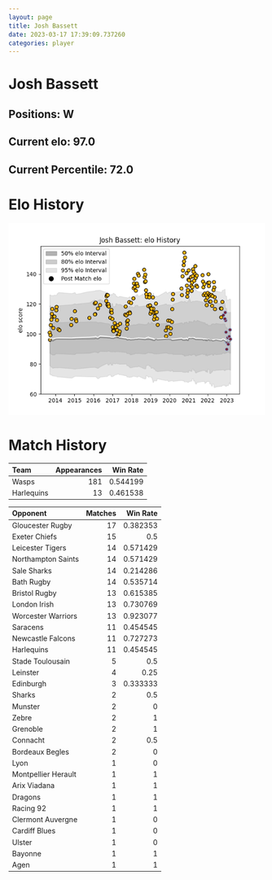 ```yaml
---  
layout: page  
title: Josh Bassett  
date: 2023-03-17 17:39:09.737260  
categories: player  
---
```

# Josh Bassett

## Positions: W

## Current elo: 97.0

## Current Percentile: 72.0

# Elo History


![elo history](history_JoshBassett.png)
# Match History


| Team       |   Appearances |   Win Rate |
|:-----------|--------------:|-----------:|
| Wasps      |           181 |   0.544199 |
| Harlequins |            13 |   0.461538 |

| Opponent            |   Matches |   Win Rate |
|:--------------------|----------:|-----------:|
| Gloucester Rugby    |        17 |   0.382353 |
| Exeter Chiefs       |        15 |   0.5      |
| Leicester Tigers    |        14 |   0.571429 |
| Northampton Saints  |        14 |   0.571429 |
| Sale Sharks         |        14 |   0.214286 |
| Bath Rugby          |        14 |   0.535714 |
| Bristol Rugby       |        13 |   0.615385 |
| London Irish        |        13 |   0.730769 |
| Worcester Warriors  |        13 |   0.923077 |
| Saracens            |        11 |   0.454545 |
| Newcastle Falcons   |        11 |   0.727273 |
| Harlequins          |        11 |   0.454545 |
| Stade Toulousain    |         5 |   0.5      |
| Leinster            |         4 |   0.25     |
| Edinburgh           |         3 |   0.333333 |
| Sharks              |         2 |   0.5      |
| Munster             |         2 |   0        |
| Zebre               |         2 |   1        |
| Grenoble            |         2 |   1        |
| Connacht            |         2 |   0.5      |
| Bordeaux Begles     |         2 |   0        |
| Lyon                |         1 |   0        |
| Montpellier Herault |         1 |   1        |
| Arix Viadana        |         1 |   1        |
| Dragons             |         1 |   1        |
| Racing 92           |         1 |   1        |
| Clermont Auvergne   |         1 |   0        |
| Cardiff Blues       |         1 |   0        |
| Ulster              |         1 |   0        |
| Bayonne             |         1 |   1        |
| Agen                |         1 |   1        |